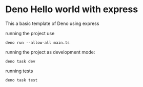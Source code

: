 # Deno Hello world with express

This a basic template of Deno using express

running the project use
```
deno run --allow-all main.ts
```

running the project as development mode:
```
deno task dev
```

running tests
```
deno task test
```
